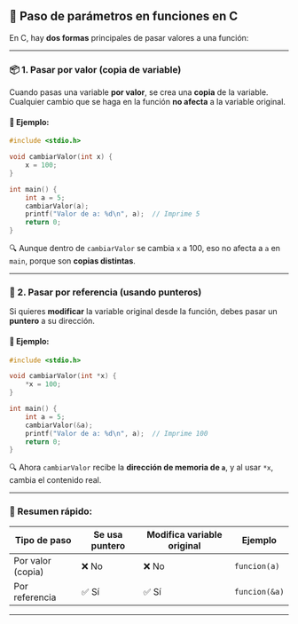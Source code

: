 ## 📘 Paso de parámetros en funciones en C

En C, hay **dos formas** principales de pasar valores a una función:

---

### 📦 1. Pasar por **valor** (copia de variable)

Cuando pasas una variable **por valor**, se crea una **copia** de la variable.
Cualquier cambio que se haga en la función **no afecta** a la variable original.

#### 🧪 Ejemplo:

```c
#include <stdio.h>

void cambiarValor(int x) {
    x = 100;
}

int main() {
    int a = 5;
    cambiarValor(a);
    printf("Valor de a: %d\n", a);  // Imprime 5
    return 0;
}
```

🔍 Aunque dentro de `cambiarValor` se cambia `x` a 100, eso no afecta a `a` en `main`, porque son **copias distintas**.

---

### 🔗 2. Pasar por **referencia** (usando punteros)

Si quieres **modificar** la variable original desde la función, debes pasar un **puntero** a su dirección.

#### 🧪 Ejemplo:

```c
#include <stdio.h>

void cambiarValor(int *x) {
    *x = 100;
}

int main() {
    int a = 5;
    cambiarValor(&a);
    printf("Valor de a: %d\n", a);  // Imprime 100
    return 0;
}
```

🔍 Ahora `cambiarValor` recibe la **dirección de memoria de `a`**, y al usar `*x`, cambia el contenido real.

---

### 🧠 Resumen rápido:

| Tipo de paso      | Se usa puntero | Modifica variable original | Ejemplo       |
| ----------------- | -------------- | -------------------------- | ------------- |
| Por valor (copia) | ❌ No           | ❌ No                       | `funcion(a)`  |
| Por referencia    | ✅ Sí           | ✅ Sí                       | `funcion(&a)` |

---
